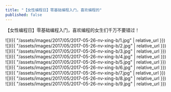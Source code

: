 ```yaml
---
title: "【女性编程日】零基础编程入门，喜欢编程的"
published: false
---
```

【女性编程日】零基础编程入门，喜欢编程的女生们千万不要错过！



![]({{ "/assets/images/2017/05/2017-05-26-nv-xing-b/1.jpg" | relative_url }})
![]({{ "/assets/images/2017/05/2017-05-26-nv-xing-b/2.jpg" | relative_url }})
![]({{ "/assets/images/2017/05/2017-05-26-nv-xing-b/3.jpg" | relative_url }})
![]({{ "/assets/images/2017/05/2017-05-26-nv-xing-b/4.jpg" | relative_url }})
![]({{ "/assets/images/2017/05/2017-05-26-nv-xing-b/5.jpg" | relative_url }})
![]({{ "/assets/images/2017/05/2017-05-26-nv-xing-b/6.jpg" | relative_url }})
![]({{ "/assets/images/2017/05/2017-05-26-nv-xing-b/7.jpg" | relative_url }})
![]({{ "/assets/images/2017/05/2017-05-26-nv-xing-b/8.jpg" | relative_url }})
![]({{ "/assets/images/2017/05/2017-05-26-nv-xing-b/9.jpg" | relative_url }})
